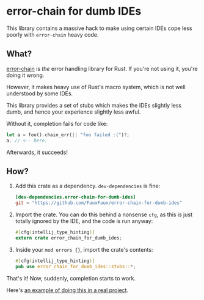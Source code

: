 # error-chain for dumb IDEs

This library contains a massive hack to make using certain IDEs cope less poorly
with `error-chain` heavy code.

## What?

[error-chain](https://crates.io/crates/error_chain) is *the* error handling
library for Rust. If you're not using it, you're doing it wrong.

However, it makes heavy use of Rust's macro system, which is not well understood
by some IDEs.

This library provides a set of stubs which makes the IDEs slightly less dumb,
and hence your experience slightly less awful.

Without it, completion fails for code like:
```rust
let a = foo().chain_err(|| "foo failed :(")?;
a. // <-- here.
```

Afterwards, it succeeds!

## How?

 1. Add this crate as a dependency. `dev-dependencies` is fine:
    ```toml
    [dev-dependencies.error-chain-for-dumb-ides]
    git = "https://github.com/FauxFaux/error-chain-for-dumb-ides"
    ```
 2. Import the crate. You can do this behind a nonsense `cfg`, as this is just
    totally ignored by the IDE, and the code is run anyway:
    ```rust
    #[cfg(intellij_type_hinting)]
    extern crate error_chain_for_dumb_ides;
    ```
 3. Inside your `mod errors {}`, import the crate's contents:
    ```rust
    #[cfg(intellij_type_hinting)]
    pub use error_chain_for_dumb_ides::stubs::*;
    ```

That's it! Now, suddenly, completion starts to work.

Here's [an example of doing this in a real project](https://github.com/FauxFaux/fapt/commit/be72bca76643d89ed6049f62bb7bdcf5f03f2e5a).
